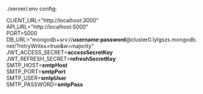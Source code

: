 ./server/.env config:

CLIENT_URL="http://localhost:3000"<br />
API_URL="http://localhost:5000"<br />
PORT=5000<br />
DB_URL="mongodb+srv://<b>username</b>:<b>password</b>@cluster0.lylgszs.mongodb.net/?retryWrites=true&w=majority"<br />
JWT_ACCESS_SECRET=<b>accessSecretKey</b><br />
JWT_REFRESH_SECRET=<b>refreshSecretKey</b><br />
SMTP_HOST=<b>smtpHost</b><br />
SMTP_PORT=<b>smtpPort</b><br />
SMTP_USER=<b>smtpUser</b><br />
SMTP_PASSWORD=<b>smtpPass</b><br />
